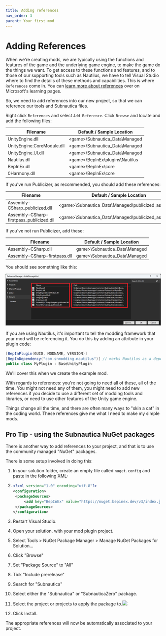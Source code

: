 ```yaml
---
title: Adding references
nav_order: 3
parent: Your first mod
---
```




# Adding References

When we're creating mods, we are typically using the functions and features of the game and the underlying game engine, to make the game do the things we want. To get access to these functions and features, and to those of our supporting tools such as Nautilus, we have to tell Visual Studio where to find the details of these methods and capabilities. This is where `References` come in. You can [learn more about references](https://learn.microsoft.com/en-us/visualstudio/ide/managing-references-in-a-project) over on Microsoft's learning pages.

So, we need to add references into our new project, so that we can reference our tools and Subnautica files.

Right click `References` and select `Add Reference`. Click `Browse` and locate and add the following files:

| Filename                   | Default / Sample Location         |
| -------------------------- | --------------------------------- |
| UnityEngine.dll            | \<game>\\Subnautica_Data\\Managed |
| UnityEngine.CoreModule.dll | \<game>\\Subnautica_Data\\Managed |
| UnityEngine.UI.dll         | \<game>\\Subnautica_Data\\Managed |
| Nautilus.dll               | \<game>\\BepInEx\plugins\Nautilus |
| BepInEx.dll                | \<game>\\BepInEx\core             |
| 0Harmony.dll               | \<game>\\BepInEx\\core            |

If you've run Publicizer, as recommended, you should add these references:

| Filename                                 | Default / Sample Location                                |
| ---------------------------------------- | -------------------------------------------------------- |
| Assembly-CSharp_publicized.dll           | \<game>\\Subnautica_Data\\Managed\\publicized_assemblies |
| Assembly-CSharp-firstpass_publicized.dll | \<game>\\Subnautica_Data\\Managed\\publicized_assemblies |

If you've not run Publicizer, add these:

| Filename                      | Default / Sample Location       |
| ----------------------------- | ------------------------------- |
| Assembly-CSharp.dll           | game>\\Subnautica_Data\\Managed |
| Assembly-CSharp-firstpass.dll | game>\\Subnautica_Data\\Managed |

You should see something like this:

![](.\media\projectreferences.png)

If you are using Nautilus, it's important to tell the modding framework that your mod will be referencing it. You do this by adding an attribute in your plugin code:

```c#
[BepInPlugin(GUID, MODNAME, VERSION)]
[BepInDependency("com.snmodding.nautilus")] // marks Nautilus as a dependency for this mod
public class MyPlugin : BaseUnityPlugin
```

We'll cover this when we create the example mod.

With regards to references: you're not going to need all of these, all of the time. You might not need any of them, you might need to add new references if you decide to use a different set of modding tools and libraries, or need to use other features of the Unity game engine.

Things change all the time, and there are often many ways to "skin a cat" in the coding world. These references give me what I need to make my simple mods.

## Pro Tip - using the Subnautica NuGet packages

There is another way to add references to your project, and that is to use the community managed "NuGet" packages.

There is some setup involved in doing this:

1. In your solution folder, create an empty file called `nuget.config` and paste in the following XML:

2. ```xml
   <?xml version="1.0" encoding="utf-8"?>
   <configuration>
   	<packageSources>
   		<add key="BepInEx" value="https://nuget.bepinex.dev/v3/index.json" />
   	</packageSources>
   </configuration>
   ```

3. Restart Visual Studio.

4. Open your solution, with your mod plugin project.

5. Select Tools > NuGet Package Manager > Manage NuGet Packages for Solution...

6. Click "Browse"

7. Set "Package Source" to "All"

8. Tick "Include prerelease"

9. Search for "Subnautica"

10. Select either the "Subnautica" or "SubnauticaZero" package.

11. Select the project or projects to apply the package to.![](.\media\nugetreferences.png)

12. Click Install.

The appropriate references will now be automatically associated to your project.
